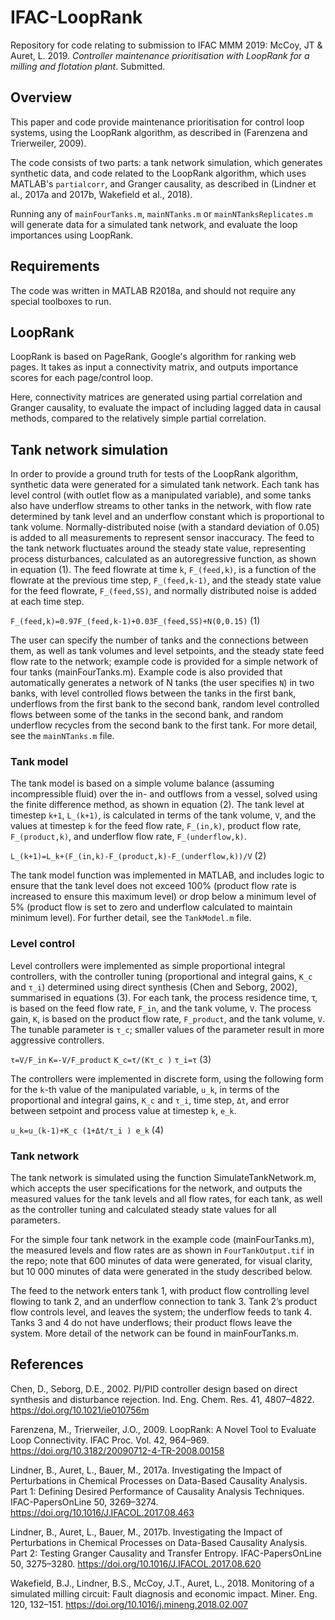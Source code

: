 # IFAC-LoopRank
Repository for code relating to submission to IFAC MMM 2019:
McCoy, JT & Auret, L. 2019. _Controller maintenance prioritisation with LoopRank for a milling and flotation plant_. Submitted.

## Overview
This paper and code provide maintenance prioritisation for control loop systems, using the LoopRank algorithm, as described in (Farenzena and Trierweiler, 2009).

The code consists of two parts: a tank network simulation, which generates synthetic data, and code related to the LoopRank algorithm, which uses MATLAB's ```partialcorr```, and Granger causality, as described in (Lindner et al., 2017a and 2017b, Wakefield et al., 2018).

Running any of ```mainFourTanks.m```, ```mainNTanks.m``` or ```mainNTanksReplicates.m``` will generate data for a simulated tank network, and evaluate the loop importances using LoopRank.

## Requirements
The code was written in MATLAB R2018a, and should not require any special toolboxes to run.

## LoopRank
LoopRank is based on PageRank, Google's algorithm for ranking web pages. It takes as input a connectivity matrix, and outputs importance scores for each page/control loop.

Here, connectivity matrices are generated using partial correlation and Granger causality, to evaluate the impact of including lagged data in causal methods, compared to the relatively simple partial correlation.

## Tank network simulation
In order to provide a ground truth for tests of the LoopRank algorithm, synthetic data were generated for a simulated tank network. Each tank has level control (with outlet flow as a manipulated variable), and some tanks also have underflow streams to other tanks in the network, with flow rate determined by tank level and an underflow constant which is proportional to tank volume. Normally-distributed noise (with a standard deviation of 0.05) is added to all measurements to represent sensor inaccuracy. The feed to the tank network fluctuates around the steady state value, representing process disturbances, calculated as an autoregressive function, as shown in equation (1). The feed flowrate at time ```k```, ```F_(feed,k)```, is a function of the flowrate at the previous time step, ```F_(feed,k-1)```, and the steady state value for the feed flowrate, ```F_(feed,SS)```, and normally distributed noise is added at each time step.

```F_(feed,k)=0.97F_(feed,k-1)+0.03F_(feed,SS)+N(0,0.15)```	(1)

The user can specify the number of tanks and the connections between them, as well as tank volumes and level setpoints, and the steady state feed flow rate to the network; example code is provided for a simple network of four tanks (mainFourTanks.m).
Example code is also provided that automatically generates a network of N tanks (the user specifies ```N```) in two banks, with level controlled flows between the tanks in the first bank, underflows from the first bank to the second bank, random level controlled flows between some of the tanks in the second bank, and random underflow recycles from the second bank to the first tank. For more detail, see the ```mainNTanks.m``` file.

### Tank model
The tank model is based on a simple volume balance (assuming incompressible fluid) over the in- and outflows from a vessel, solved using the finite difference method, as shown in equation (2). The tank level at timestep ```k+1```, ```L_(k+1)```, is calculated in terms of the tank volume, ```V```, and the values at timestep ```k``` for the feed flow rate, ```F_(in,k)```, product flow rate, ```F_(product,k)```, and underflow flow rate, ```F_(underflow,k)```.

```L_(k+1)=L_k+(F_(in,k)-F_(product,k)-F_(underflow,k))/V```	(2)

The tank model function was implemented in MATLAB, and includes logic to ensure that the tank level does not exceed 100% (product flow rate is increased to ensure this maximum level) or drop below a minimum level of 5% (product flow is set to zero and underflow calculated to maintain minimum level). For further detail, see the ```TankModel.m``` file.

### Level control
Level controllers were implemented as simple proportional integral controllers, with the controller tuning (proportional and integral gains, ```K_c``` and ```τ_i```) determined using direct synthesis (Chen and Seborg, 2002), summarised in equations (3). For each tank, the process residence time, τ,  is based on the feed flow rate, ```F_in```, and the tank volume, ```V```. The process gain, ```K```, is based on the product flow rate, ```F_product```, and the tank volume, ```V```. The tunable parameter is ```τ_c```; smaller values of the parameter result in more aggressive controllers.

```τ=V/F_in``` 
```K=-V/F_product``` 
```K_c=τ/(Kτ_c )```
```τ_i=τ```	(3)

The controllers were implemented in discrete form, using the following form for the ```k```-th value of the manipulated variable, ```u_k```, in terms of the proportional and integral gains, ```K_c``` and ```τ_i```, time step, ```Δt```, and error between setpoint and process value at timestep ```k```, ```e_k```.

```u_k=u_(k-1)+K_c (1+Δt/τ_i ) e_k```	(4)

### Tank network
The tank network is simulated using the function SimulateTankNetwork.m, which accepts the user specifications for the network, and outputs the measured values for the tank levels and all flow rates, for each tank, as well as the controller tuning and calculated steady state values for all parameters.

For the simple four tank network in the example code (mainFourTanks.m), the measured levels and flow rates are as shown in ```FourTankOutput.tif``` in the repo; note that 600 minutes of data were generated, for visual clarity, but 10 000 minutes of data were generated in the study described below.

The feed to the network enters tank 1, with product flow controlling level flowing to tank 2, and an underflow connection to tank 3. Tank 2’s product flow controls level, and leaves the system; the underflow feeds to tank 4. Tanks 3 and 4 do not have underflows; their product flows leave the system. More detail of the network can be found in mainFourTanks.m.

## References
Chen, D., Seborg, D.E., 2002. PI/PID controller design based on direct synthesis and disturbance rejection. Ind. Eng. Chem. Res. 41, 4807–4822. https://doi.org/10.1021/ie010756m

Farenzena, M., Trierweiler, J.O., 2009. LoopRank: A Novel Tool to Evaluate Loop Connectivity. IFAC Proc. Vol. 42, 964–969. https://doi.org/10.3182/20090712-4-TR-2008.00158

Lindner, B., Auret, L., Bauer, M., 2017a. Investigating the Impact of Perturbations in Chemical Processes on Data-Based Causality Analysis. Part 1: Defining Desired Performance of Causality Analysis Techniques. IFAC-PapersOnLine 50, 3269–3274. https://doi.org/10.1016/J.IFACOL.2017.08.463

Lindner, B., Auret, L., Bauer, M., 2017b. Investigating the Impact of Perturbations in Chemical Processes on Data-Based Causality Analysis. Part 2: Testing Granger Causality and Transfer Entropy. IFAC-PapersOnLine 50, 3275–3280. https://doi.org/10.1016/J.IFACOL.2017.08.620

Wakefield, B.J., Lindner, B.S., McCoy, J.T., Auret, L., 2018. Monitoring of a simulated milling circuit: Fault diagnosis and economic impact. Miner. Eng. 120, 132–151. https://doi.org/10.1016/j.mineng.2018.02.007

